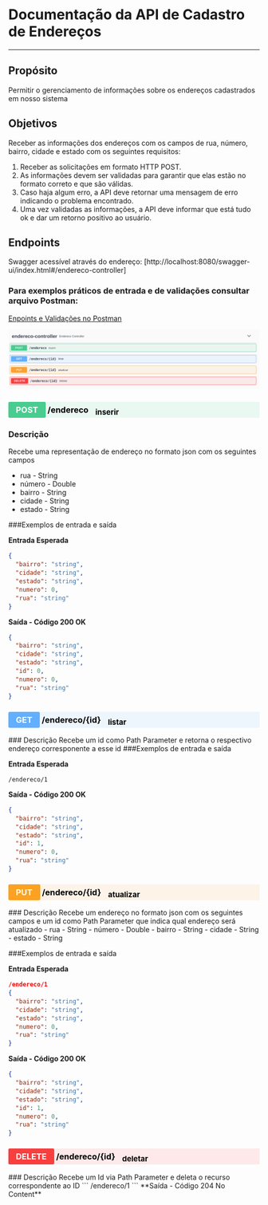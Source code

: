 # Documentação da API de Cadastro de Endereços
---
## Propósito
Permitir o gerenciamento de informações sobre os endereços cadastrados em nosso sistema

## Objetivos
Receber as informações dos endereços com os campos de rua, número, bairro, cidade e estado com os seguintes requisitos:
1. Receber as solicitações em formato HTTP POST.
2. As informações devem ser validadas para garantir que elas estão no formato correto e que são válidas.    
3. Caso haja algum erro, a API deve retornar uma mensagem de erro indicando o problema encontrado.
4. Uma vez validadas as informações, a API deve informar que está tudo ok e dar um retorno positivo ao usuário.
                  
## Endpoints
Swagger acessível através do endereço: [http://localhost:8080/swagger-ui/index.html#/endereco-controller]

### Para exemplos práticos de entrada e de validações consultar arquivo Postman:
[Enpoints e Validações no Postman](/postman/EnderecosAPI.postman_collection.json)

![](2023-06-16-13-11-34.png)

<h3 style="background:rgba(73,204,144,.1)" dispay=block;>        <span style="background:#49cc90; color: #FFF; display:inline-block; padding: 6px 15px; border-radius:3px">POST</span>
<span style="color: #000">/endereco</span>
<sub style="color: #000; font-size: 15px; display: inline-block; margin-left: 10px" >inserir</sub>
</h3>

### Descrição
Recebe uma representação de endereço no formato json com os seguintes campos
 - rua - String
 - número - Double
 - bairro - String
 - cidade - String
 - estado - String

###Exemplos de entrada e saída

**Entrada Esperada**
```json
{
  "bairro": "string",
  "cidade": "string",
  "estado": "string",
  "numero": 0,
  "rua": "string"
}
```
**Saída - Código 200 OK**
```json
{
  "bairro": "string",
  "cidade": "string",
  "estado": "string",
  "id": 0,
  "numero": 0,
  "rua": "string"
}
```


<h3 style="background:rgba(97,175,254,.1)" dispay=block;>        <span style="background:#61affe; color: #FFF; display:inline-block; padding: 6px 15px; border-radius:3px">GET</span>
<span style="color: #000">/endereco/{id}</span>
<sub style="color: #000; font-size: 15px; display: inline-block; margin-left: 10px" >listar</sub>
</h3>
### Descrição
Recebe um id como Path Parameter e retorna o respectivo endereço corresponente a esse id
###Exemplos de entrada e saída

**Entrada Esperada**
```
/endereco/1
```
**Saída - Código 200 OK**
```json
{
  "bairro": "string",
  "cidade": "string",
  "estado": "string",
  "id": 1,
  "numero": 0,
  "rua": "string"
}
```
<h3 style="background:rgba(252,161,48,.1)" dispay=block;>        <span style="background:#fca120; color: #FFF; display:inline-block; padding: 6px 15px; border-radius:3px">PUT</span>
<span style="color: #000">/endereco/{id}</span>
<sub style="color: #000; font-size: 15px; display: inline-block; margin-left: 10px" >atualizar</sub>
</h3>
### Descrição
Recebe um endereço no formato json com os seguintes campos e um id como Path Parameter que indica qual endereço será atualizado
 - rua - String
 - número - Double
 - bairro - String
 - cidade - String
 - estado - String

###Exemplos de entrada e saída

**Entrada Esperada**
```json
/endereco/1
{
  "bairro": "string",
  "cidade": "string",
  "estado": "string",
  "numero": 0,
  "rua": "string"
}
```
**Saída - Código 200 OK**
```json
{
  "bairro": "string",
  "cidade": "string",
  "estado": "string",
  "id": 1,
  "numero": 0,
  "rua": "string"
}
```
<h3 style="background:rgba(249,62,62,.1)" dispay=block;>        <span style="background:#f93e3e; color: #FFF; display:inline-block; padding: 6px 15px; border-radius:3px">DELETE</span>
<span style="color: #000">/endereco/{id}</span>
<sub style="color: #000; font-size: 15px; display: inline-block; margin-left: 10px" >deletar</sub>
</h3>
### Descrição
Recebe um Id via Path Parameter e deleta o recurso correspondente ao ID
```
/endereco/1
```
**Saída - Código 204 No Content**